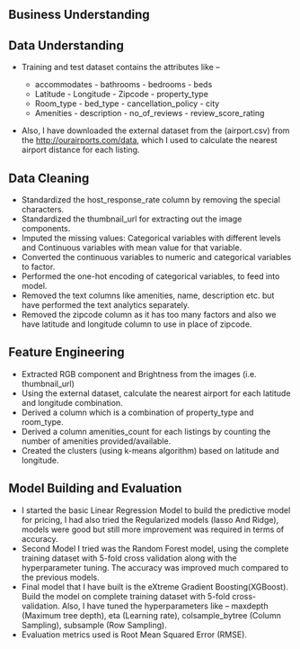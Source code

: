 ## Business Understanding

## Data Understanding
  - Training and test dataset contains the attributes like –
    - accommodates 	- bathrooms 	- bedrooms		- beds
    - Latitude		- Longitude		- Zipcode		- property_type
    - Room_type		- bed_type		- cancellation_policy	- city
    - Amenities		- description		- no_of_reviews	- review_score_rating

  - Also, I have downloaded the external dataset from the (airport.csv) from the http://ourairports.com/data, which I used to calculate the nearest airport distance for each listing.
  
 ## Data Cleaning
  - Standardized the host_response_rate column by removing the special characters.
  - Standardized the thumbnail_url for extracting out the image components.
  - Imputed the missing values: Categorical variables with different levels and Continuous variables with mean value for that variable.
  - Converted the continuous variables to numeric and categorical variables to factor.
  - Performed the one-hot encoding of categorical variables, to feed into model.
  - Removed the text columns like amenities, name, description etc. but have performed the text analytics separately.
  - Removed the zipcode column as it has too many factors and also we have latitude and longitude column to use in place of zipcode.

## Feature Engineering
  - Extracted RGB component and Brightness from the images (i.e. thumbnail_url)
  - Using the external dataset, calculate the nearest airport for each latitude and longitude combination.
  - Derived a column which is a combination of property_type and room_type.
  - Derived a column amenities_count for each listings by counting the number of amenities provided/available.
  - Created the clusters (using k-means algorithm) based on latitude and longitude.
  
## Model Building and Evaluation
  - I started the basic Linear Regression Model to build the predictive model for pricing, I had also tried the Regularized models (lasso And Ridge), models were good but still more improvement was required in terms of accuracy.
  - Second Model I tried was the Random Forest model, using the complete training dataset with 5-fold cross validation along with the hyperparameter tuning. The accuracy was improved much compared to the previous models.
  - Final model that I have built is the eXtreme Gradient Boosting(XGBoost). Build the model on complete training dataset with 5-fold cross-validation. Also, I have tuned the hyperparameters like – maxdepth (Maximum tree depth), eta (Learning rate), colsample_bytree (Column Sampling), subsample (Row Sampling).
  - Evaluation metrics used is Root Mean Squared Error (RMSE).




